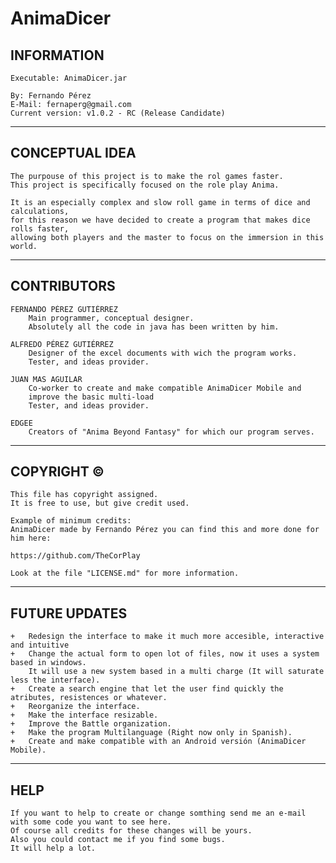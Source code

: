 # AnimaDicer
 
## INFORMATION

 	Executable: AnimaDicer.jar
  
 	By: Fernando Pérez
 	E-Mail: fernaperg@gmail.com
 	Current version: v1.0.2 - RC (Release Candidate)
***
## CONCEPTUAL IDEA
	
	The purpouse of this project is to make the rol games faster.
	This project is specifically focused on the role play Anima.
	
	It is an especially complex and slow roll game in terms of dice and calculations,
	for this reason we have decided to create a program that makes dice rolls faster,
	allowing both players and the master to focus on the immersion in this world.
***
	
## CONTRIBUTORS
  
	FERNANDO PÉREZ GUTIÉRREZ
		Main programmer, conceptual designer.
    	Absolutely all the code in java has been written by him.
	
	ALFREDO PÉREZ GUTIÉRREZ
    	Designer of the excel documents with wich the program works.
    	Tester, and ideas provider.
	
	JUAN MAS AGUILAR
    	Co-worker to create and make compatible AnimaDicer Mobile and
		improve the basic multi-load
    	Tester, and ideas provider.
	
	EDGEE
		Creators of "Anima Beyond Fantasy" for which our program serves.
***
 	
## COPYRIGHT ©
 
 	This file has copyright assigned.
 	It is free to use, but give credit used.
	
 	Example of minimum credits:
 	AnimaDicer made by Fernando Pérez you can find this and more done for him here:
 
 	https://github.com/TheCorPlay
	
	Look at the file "LICENSE.md" for more information.
***
 	
## FUTURE UPDATES
 	
 	+	Redesign the interface to make it much more accesible, interactive and intuitive
   	+	Change the actual form to open lot of files, now it uses a system based in windows.
      	It will use a new system based in a multi charge (It will saturate less the interface).
   	+	Create a search engine that let the user find quickly the atributes, resistences or whatever.
   	+	Reorganize the interface.
   	+	Make the interface resizable.
   	+	Improve the Battle organization.
	+	Make the program Multilanguage (Right now only in Spanish).
   	+	Create and make compatible with an Android versión (AnimaDicer Mobile).
   
***
  
## HELP
  
	If you want to help to create or change somthing send me an e-mail with some code you want to see here.
	Of course all credits for these changes will be yours.
	Also you could contact me if you find some bugs.
	It will help a lot.
